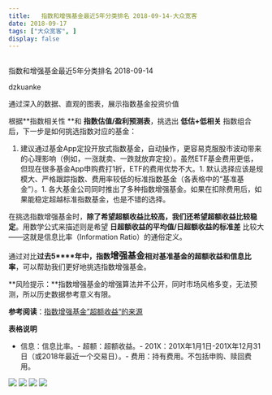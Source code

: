 ```yaml
---
title:   指数和增强基金最近5年分类排名 2018-09-14-大众宽客
date: 2018-09-17
tags: ["大众宽客", ]
display: false
---
```



## 



指数和增强基金最近5年分类排名 2018-09-14




dzkuanke




通过深入的数据、直观的图表，展示指数基金投资价值


根据**指数相关性&nbsp;**和&nbsp;**指数估值/盈利预测表**，挑选出&nbsp;**低估+低相关**&nbsp;指数组合后，下一步是如何挑选指数对应的基金：


1. 建议通过基金App定投开放式指数基金，自动操作，更容易克服股市波动带来的心理影响（例如，一涨就卖、一跌就放弃定投）。虽然ETF基金费用更低，但现在很多基金App申购费打1折，ETF的费用优势不大。1. 默认选择应该是规模大、严格跟踪指数、费用率较低的标准指数基金（各表格中的“基准基金”）。1. 各大基金公司同时推出了多种指数增强基金。如果在扣除费用后，如果能稳定超越标准指数基金，也是不错的选择。


在挑选指数增强基金时<h-char unicode="ff0c" class="" style="max-width: 100%;box-sizing: border-box !important;word-wrap: break-word !important;">，</h-char>**除了希望超额收益比较高**<h-char unicode="ff0c" class="" style="max-width: 100%;box-sizing: border-box !important;word-wrap: break-word !important;"><h-inner style="max-width: 100%;box-sizing: border-box !important;word-wrap: break-word !important;">**，**</h-inner></h-char>**我们还希望超额收益比较稳定**<h-char unicode="3002" class="" style="max-width: 100%;box-sizing: border-box !important;word-wrap: break-word !important;">。</h-char>用数学公式来描述则是希望&nbsp;**日超额收益的平均值/日超额收益的标准差**&nbsp;比较大<h-char unicode="2014" class="" style="max-width: 100%;box-sizing: border-box !important;word-wrap: break-word !important;">——</h-char>这就是信息比率<h-char unicode="ff08" class="" style="max-width: 100%;box-sizing: border-box !important;word-wrap: break-word !important;">（</h-char>Information Ratio<h-char unicode="ff09" class="" style="max-width: 100%;box-sizing: border-box !important;word-wrap: break-word !important;">）</h-char>的通俗定义<h-char unicode="3002" class="" style="max-width: 100%;box-sizing: border-box !important;word-wrap: break-word !important;">。</h-char>

<h-char unicode="3002" class="" style="max-width: 100%;box-sizing: border-box !important;word-wrap: break-word !important;"></h-char>

通过对比**过去5****年中，指数<strong style="max-width: 100%;font-size: 17px;box-sizing: border-box !important;word-wrap: break-word !important;">增强基金**相对基准基</strong>**金的超额收益和信息比率**<h-char unicode="ff0c" class="" style="max-width: 100%;box-sizing: border-box !important;word-wrap: break-word !important;">，</h-char>可以帮助我们更好地挑选指数增强基金。



**风险提示：**指数增强基金的增强算法并不公开，同时市场风格多变，无法预测，所以历史数据参考意义有限。



**参考阅读**：[指数增强基金”超额收益“的来源](http://mp.weixin.qq.com/s?__biz=MzAwMTc1MDcwNw==&amp;mid=2648272968&amp;idx=1&amp;sn=598917da4403d77210aa3b1a460658e4&amp;chksm=82f93394b58eba82c9a7cb228c22c656fe88c5203ff149473f9edd2d4127e44df65f5bdb146b&amp;scene=21#wechat_redirect)



**表格说明**
- 信息：信息比率。- 超额：超额收益。- 201X：201X年1月1日-201X年12月31日（或2018年最近一个交易日）。- 费用：持有费用。不包括申购、赎回费用。


<img class="" data-copyright="0" data-ratio="1.1472" data-s="300,640" src="https://mmbiz.qpic.cn/mmbiz_png/PKw3FQPmhIg66mpseuzO9SqXo1Jczic784e9pcU4S66VlialQXhC5s88Z6PciaG4zRytklWvdKeNorib0Y5wAAkh0g/640?wx_fmt=png" data-type="png" data-w="1250" style=""/>

<img class="" data-copyright="0" data-ratio="0.9712460063897763" data-s="300,640" src="https://mmbiz.qpic.cn/mmbiz_png/PKw3FQPmhIg66mpseuzO9SqXo1Jczic78EtF4qFrBphUPgFhZUEvTSd6nVx2As7pT9EvmFp29nibbpB4M68juicibA/640?wx_fmt=png" data-type="png" data-w="1252" style=""/>

<img class="" data-copyright="0" data-ratio="1.0239234449760766" data-s="300,640" src="https://mmbiz.qpic.cn/mmbiz_png/PKw3FQPmhIg66mpseuzO9SqXo1Jczic78YOzTXGyeUWNIQLiaibKmk5uKA5XxhIiaJNczhSKuia1JEqpjB4ia3Qc5rRA/640?wx_fmt=png" data-type="png" data-w="1254" style=""/>

<img class="" data-copyright="0" data-ratio="0.42215088282504015" data-s="300,640" src="https://mmbiz.qpic.cn/mmbiz_png/PKw3FQPmhIg66mpseuzO9SqXo1Jczic78HzofBDejK9VpOsCl5qb5ew58Fia2bCLQI6GtS4ibREQmAJmeW3d6odBw/640?wx_fmt=png" data-type="png" data-w="1246" style=""/>